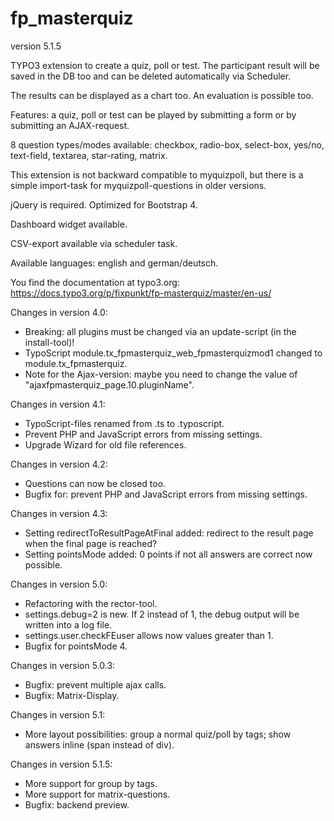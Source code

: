 # fp_masterquiz

version 5.1.5

TYPO3 extension to create a quiz, poll or test. The participant result will be saved in the DB too and can be deleted automatically via Scheduler.

The results can be displayed as a chart too. An evaluation is possible too.

Features: a quiz, poll or test can be played by submitting a form or by submitting an AJAX-request.

8 question types/modes available: checkbox, radio-box, select-box, yes/no, text-field, textarea, star-rating, matrix.

This extension is not backward compatible to myquizpoll, but there is a simple import-task for myquizpoll-questions in older versions.

jQuery is required. Optimized for Bootstrap 4.

Dashboard widget available.

CSV-export available via scheduler task.

Available languages: english and german/deutsch.

You find the documentation at typo3.org: https://docs.typo3.org/p/fixpunkt/fp-masterquiz/master/en-us/


Changes in version 4.0:
- Breaking: all plugins must be changed via an update-script (in the install-tool)!
- TypoScript module.tx_fpmasterquiz_web_fpmasterquizmod1 changed to module.tx_fpmasterquiz.
- Note for the Ajax-version: maybe you need to change the value of "ajaxfpmasterquiz_page.10.pluginName".

Changes in version 4.1:
- TypoScript-files renamed from .ts to .typoscript.
- Prevent PHP and JavaScript errors from missing settings.
- Upgrade Wizard for old file references.

Changes in version 4.2:
- Questions can now be closed too.
- Bugfix for: prevent PHP and JavaScript errors from missing settings.

Changes in version 4.3:
- Setting redirectToResultPageAtFinal added: redirect to the result page when the final page is reached?
- Setting pointsMode added: 0 points if not all answers are correct now possible.

Changes in version 5.0:
- Refactoring with the rector-tool.
- settings.debug=2 is new. If 2 instead of 1, the debug output will be written into a log file.
- settings.user.checkFEuser allows now values greater than 1.
- Bugfix for pointsMode 4.

Changes in version 5.0.3:
- Bugfix: prevent multiple ajax calls.
- Bugfix: Matrix-Display.

Changes in version 5.1:
- More layout possibilities: group a normal quiz/poll by tags; show answers inline (span instead of div).

Changes in version 5.1.5:
- More support for group by tags.
- More support for matrix-questions.
- Bugfix: backend preview.